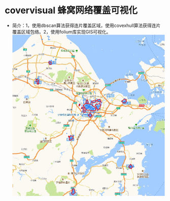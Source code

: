 # covervisual 蜂窝网络覆盖可视化
*  简介：1，使用dbscan算法获得连片覆盖区域，使用covexhull算法获得连片覆盖区域包络。2，使用folium库实现GIS可视化。
![5G](https://github.com/kuki-gs/covervisual/blob/master/5G.jpg)

